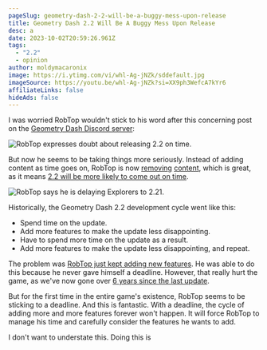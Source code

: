 ```yaml
---
pageSlug: geometry-dash-2-2-will-be-a-buggy-mess-upon-release
title: Geometry Dash 2.2 Will Be A Buggy Mess Upon Release
desc: a
date: 2023-10-02T20:59:26.961Z
tags:
  - "2.2"
  - opinion
author: moldymacaronix
image: https://i.ytimg.com/vi/whl-Ag-jNZk/sddefault.jpg
imageSource: https://youtu.be/whl-Ag-jNZk?si=XX9ph3WefcA7kYr6
affiliateLinks: false
hideAds: false
---
```

I was worried RobTop wouldn't stick to his word after this concerning post on the [Geometry Dash Discord server](/posts/geometry-dash-discord-server-how-to-join-request-levels/):

![RobTop expresses doubt about releasing 2.2 on time.](https://pbs.twimg.com/media/F7NCRI4W0AEoqDl?format=png&name=small)

But now he seems to be taking things more seriously. Instead of adding content as time goes on, RobTop is now [removing](/posts/robtop-cancels-geometry-dash-2-2-versus-mode-after-6-years-of-development/) [content](/posts/explorers-delayed-until-after-geometry-dash-2-2/), which is great, as it means [2.2 will be more likely to come out on time](/posts/geometry-dash-2-2-release-date-might-get-delayed-to-after-october/).

![RobTop says he is delaying Explorers to 2.21.](https://pbs.twimg.com/media/F7tfqtoXwAAZ5SC?format=png&name=small)

Historically, the Geometry Dash 2.2 development cycle went like this:

- Spend time on the update.
- Add more features to make the update less disappointing.
- Have to spend more time on the update as a result.
- Add more features to make the update less disappointing, and repeat.

The problem was [RobTop just kept adding new features](/posts/final-geometry-dash-2-2-sneak-peek-released-by-robtop-games/). He was able to do this because he never gave himself a deadline. However, that really hurt the game, as we've now gone over [6 years since the last update](/posts/geometry-dash-2-2-wait-turns-6-years-old/).

But for the first time in the entire game's existence, RobTop seems to be sticking to a deadline. And this is fantastic. With a deadline, the cycle of adding more and more features forever won't happen. It will force RobTop to manage his time and carefully consider the features he wants to add.

I don't want to understate this. Doing this is